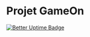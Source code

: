 # Projet GameOn
[![Better Uptime Badge](https://betteruptime.com/status-badges/v1/monitor/ez3s.svg)](https://betteruptime.com/?utm_source=status_badge)
